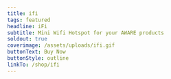 ```yaml
---
title: ifi
tags: featured
headline: iFi
subtitle: Mini Wifi Hotspot for your AWARE products
soldout: true
coverimage: /assets/uploads/ifi.gif
buttonText: Buy Now
buttonStyle: outline
linkTo: /shop/ifi
---
```

